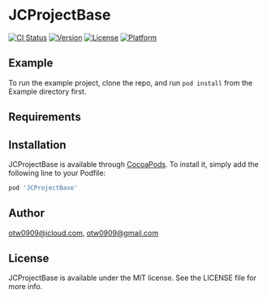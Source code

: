 # JCProjectBase

[![CI Status](https://img.shields.io/travis/otw0909@icloud.com/JCProjectBase.svg?style=flat)](https://travis-ci.org/otw0909@icloud.com/JCProjectBase)
[![Version](https://img.shields.io/cocoapods/v/JCProjectBase.svg?style=flat)](https://cocoapods.org/pods/JCProjectBase)
[![License](https://img.shields.io/cocoapods/l/JCProjectBase.svg?style=flat)](https://cocoapods.org/pods/JCProjectBase)
[![Platform](https://img.shields.io/cocoapods/p/JCProjectBase.svg?style=flat)](https://cocoapods.org/pods/JCProjectBase)

## Example

To run the example project, clone the repo, and run `pod install` from the Example directory first.

## Requirements

## Installation

JCProjectBase is available through [CocoaPods](https://cocoapods.org). To install
it, simply add the following line to your Podfile:

```ruby
pod 'JCProjectBase'
```

## Author

otw0909@icloud.com, otw0909@gmail.com

## License

JCProjectBase is available under the MIT license. See the LICENSE file for more info.
